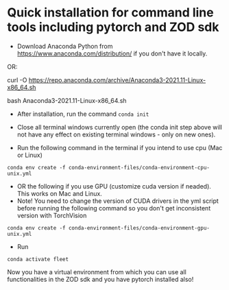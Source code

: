 # Quick installation for command line tools including pytorch and ZOD sdk

* Download Anaconda Python from https://www.anaconda.com/distribution/ if you don't have it locally.

OR:

curl -O https://repo.anaconda.com/archive/Anaconda3-2021.11-Linux-x86_64.sh

bash Anaconda3-2021.11-Linux-x86_64.sh 

* After installation, run the command `conda init`

* Close all terminal windows currently open (the conda init step above will not have any effect on existing terminal windows - only on new ones).

* Run the following command in the terminal if you intend to use cpu (Mac or Linux)

`conda env create -f conda-environment-files/conda-environment-cpu-unix.yml`

* OR the following if you use GPU (customize cuda version if neaded). This works on Mac and Linux.
* Note! You need to change the version of CUDA drivers in the yml script before running the following command so you don't get inconsistent version with TorchVision  

`conda env create -f conda-environment-files/conda-environment-gpu-unix.yml`

* Run

`conda activate fleet`

Now you have a virtual environment from which you can use all functionalities in the ZOD sdk and you have pytorch installed also!

